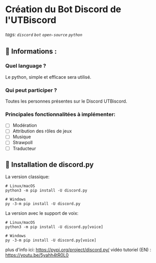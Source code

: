 # Création du Bot Discord de l'UTBiscord

###### tags: `discord` `bot` `open-source` `python`

## :memo: Informations :

### Quel language ?

Le python, simple et efficace sera utilisé.

### Qui peut participer ?

Toutes les personnes présentes sur le Discord UTBiscord.

### Principales fonctionnalitées à implémenter:
- [ ] Modération
- [ ] Attribution des rôles de jeux
- [ ] Musique
- [ ] Strawpoll
- [ ] Traducteur

## :wrench: Installation de discord.py

La version classique:
```
# Linux/macOS
python3 -m pip install -U discord.py

# Windows
py -3-m pip install -U discord.py
```

La version avec le support de voix:
```
# Linux/macOS
python3 -m pip install -U discord.py[voice]

# Windows
py -3-m pip install -U discord.py[voice]
```

plus d'info ici: https://pypi.org/project/discord.py/
vidéo tutoriel (EN) : https://youtu.be/5yahh4tR0L0